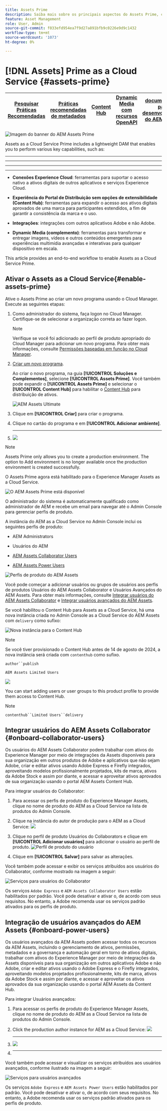 ```yaml
---
title: Assets Prime
description: Saiba mais sobre os principais aspectos do Assets Prime, como benefícios, tipos de usuários e privilégios.
feature: Asset Management
role: User, Admin
source-git-commit: f033efd954ea7f9d27a891bfb9c0226e9d9c1432
workflow-type: tm+mt
source-wordcount: '1073'
ht-degree: 0%

---
```


# [!DNL Assets] Prime as a Cloud Service  {#assets-prime}

| [Pesquisar Práticas Recomendadas](/help/assets/search-best-practices.md) | [Práticas recomendadas de metadados](/help/assets/metadata-best-practices.md) | [Content Hub](/help/assets/product-overview.md) | [Dynamic Media com recursos OpenAPI](/help/assets/dynamic-media-open-apis-overview.md) | [documentação para desenvolvedores do AEM Assets](https://developer.adobe.com/experience-cloud/experience-manager-apis/) |
| ------------- | --------------------------- |---------|----|-----|

![Imagem do banner do AEM Assets Prime](/help/assets/assets/aem-assets-prime-package-banner.png)

Assets as a Cloud Service Prime includes a lightweight DAM that enables you to perform various key capabilities, such as:

* ****

* ****

* ****

* ****

* **Conexões Experience Cloud**: ferramentas para suportar o acesso nativo a ativos digitais de outros aplicativos e serviços Experience Cloud.

* **Experiência do Portal de Distribuição sem opções de extensibilidade (Content Hub)**: ferramentas para expandir o acesso aos ativos digitais aprovados de uma marca para participantes estendidos, a fim de garantir a consistência da marca e o uso.

* **Integrações**: integrações com outros aplicativos Adobe e não Adobe.

* **Dynamic Media (complemento)**: ferramentas para transformar e entregar imagens, vídeos e outros conteúdos emergentes para experiências multimídia avançadas e interativas para qualquer dispositivo em escala.

[](/help/assets/assets-ultimate-overview.md)

This article provides an end-to-end workflow to enable Assets as a Cloud Service Prime.

## Ativar o Assets as a Cloud Service{#enable-assets-prime}

Ative o Assets Prime ao criar um novo programa usando o Cloud Manager. Execute as seguintes etapas:

1. Como administrador do sistema, faça logon no Cloud Manager. Certifique-se de selecionar a organização correta ao fazer logon.

   >[!NOTE]
   >
   >Verifique se você foi adicionado ao perfil de produto apropriado do Cloud Manager para adicionar um novo programa. Para obter mais informações, consulte [Permissões baseadas em função no Cloud Manager](/help/onboarding/cloud-manager-introduction.md#role-based-permissions).

1. [Criar um novo programa](/help/journey-onboarding/create-program.md).

   Ao criar o novo programa, na guia **[!UICONTROL Soluções e Complementos]**, selecione **[!UICONTROL Assets Prime]**. Você também pode expandir o **[!UICONTROL Assets Prime]** e selecionar o **[!UICONTROL Content Hub]** para habilitar o [Content Hub](/help/assets/product-overview.md) para distribuição de ativos.

   ![AEM Assets Ultimate](assets/aem-assets-prime.png)


1. Clique em **[!UICONTROL Criar]** para criar o programa.

1. Clique no cartão do programa e em **[!UICONTROL Adicionar ambiente]**.

1. ****

   ![](assets/aem-assets-prime-add-environment.png)

>[!NOTE]
>
>Assets Prime only allows you to create a production environment. The option to Add environment is no longer available once the production environment is created successfully.

O Assets Prime agora está habilitado para o Experience Manager Assets as a Cloud Service.

![O AEM Assets Prime está disponível](assets/aem-assets-prime-setup-complete.png)

O administrador do sistema é automaticamente qualificado como administrador de AEM e recebe um email para navegar até o Admin Console para gerenciar perfis de produto.


A instância do AEM as a Cloud Service no Admin Console inclui os seguintes perfis de produto:

* AEM Administrators

* Usuários do AEM

* [AEM Assets Collaborator Users](#onboard-collaborator-users)

* [AEM Assets Power Users](#onboard-power-users)


![Perfis de produto do AEM Assets](assets/aem-assets-product-profiles.png)

Você pode começar a adicionar usuários ou grupos de usuários aos perfis de produtos Usuários do AEM Assets Collaborator e Usuários Avançados do AEM Assets. Para obter mais informações, consulte [Integrar usuários do AEM Assets Collaborator](#onboard-collaborator-users) e [Integrar usuários avançados do AEM Assets](#onboard-power-users).

Se você habilitou o Content Hub para Assets as a Cloud Service, há uma nova instância criada no Admin Console as a Cloud Service do AEM Assets com `delivery` como sufixo:

![Nova instância para o Content Hub](assets/new-instance-content-hub.png)

>[!NOTE]
>
>Se você tiver provisionado o Content Hub antes de 14 de agosto de 2024, a nova instância será criada com `contenthub` como sufixo.

`author``publish`

`AEM Assets Limited Users`

![](assets/content-hub-product-profile.png)

You can start adding users or user groups to this product profile to provide them access to Content Hub.

>[!NOTE]
>
>`contenthub``Limited Users``delivery`

## Integrar usuários do AEM Assets Collaborator {#onboard-collaborator-users}

Os usuários do AEM Assets Collaborator podem trabalhar com ativos do Experience Manager por meio de integrações da Assets disponíveis para sua organização em outros produtos de Adobe e aplicativos que não sejam Adobe, criar e editar ativos usando Adobe Express e Firefly integrados, aproveitando modelos profissionalmente projetados, kits de marca, ativos da Adobe Stock e assim por diante, e acessar e aproveitar ativos aprovados de sua organização usando o portal AEM Assets Content Hub.

Para integrar usuários do Collaborator:

1. Para acessar os perfis de produto do Experience Manager Assets, clique no nome de produto do AEM as a Cloud Service na lista de produtos do Admin Console.

1. Clique na instância do autor de produção para o AEM as a Cloud Service:
   ![](assets/aem-cloud-service-instances.png)

1. Clique no perfil de produto Usuários do Collaborators e clique em **[!UICONTROL Adicionar usuários]** para adicionar o usuário ao perfil de produto.
   ![Perfil de produto do usuário](assets/aem-assets-collaborator-user-permissions.png)

1. Clique em **[!UICONTROL Salvar]** para salvar as alterações.

Você também pode acessar e exibir os serviços atribuídos aos usuários do Collaborator, conforme mostrado na imagem a seguir:

![Serviços para usuários do Collaborator](assets/aem-assets-collaborator-users.png)

Os serviços `Adobe Express` e `AEM Assets Collaborator Users` estão habilitados por padrão. Você pode desativar e ativar o, de acordo com seus requisitos. No entanto, a Adobe recomenda usar os serviços padrão ativados para os perfis de produto.

## Integração de usuários avançados do AEM Assets {#onboard-power-users}

Os usuários avançados da AEM Assets podem acessar todos os recursos da AEM Assets, incluindo o gerenciamento de ativos, permissões, metadados e a governança e automação geral em torno de ativos digitais, trabalhar com ativos do Experience Manager por meio de integrações da Assets disponíveis para sua organização em outros aplicativos Adobe e não Adobe, criar e editar ativos usando o Adobe Express e o Firefly integrados, aproveitando modelos projetados profissionalmente, kits de marca, ativos da Adobe Stock e assim por diante, e acessar e aproveitar os ativos aprovados da sua organização usando o portal AEM Assets da Content Hub.

Para integrar Usuários avançados:

1. Para acessar os perfis de produto do Experience Manager Assets, clique no nome de produto do AEM as a Cloud Service na lista de produtos do Admin Console.

1. Click the production author instance for AEM as a Cloud Service:
   ![](assets/aem-cloud-service-instances.png)

1. ****
   ![](assets/aem-assets-power-user-permissions.png)

1. ****

Você também pode acessar e visualizar os serviços atribuídos aos usuários avançados, conforme ilustrado na imagem a seguir:

![Serviços para usuários avançados](assets/aem-assets-power-users.png)

Os serviços `Adobe Express` e `AEM Assets Power Users` estão habilitados por padrão. Você pode desativar e ativar o, de acordo com seus requisitos. No entanto, a Adobe recomenda usar os serviços padrão ativados para os perfis de produto.

